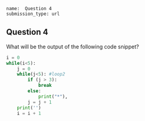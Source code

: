 ```ngMeta
name:  Question 4
submission_type: url
```

## Question 4

What will be the output of the following code snippet?

```python
i = 0
while(i<5):
    j = 0
    while(j<5): #loop2
        if (j > 3): 
            break 
        else:
            print("*"), 
        j = j + 1    
    print('')
    i = i + 1

 ```

